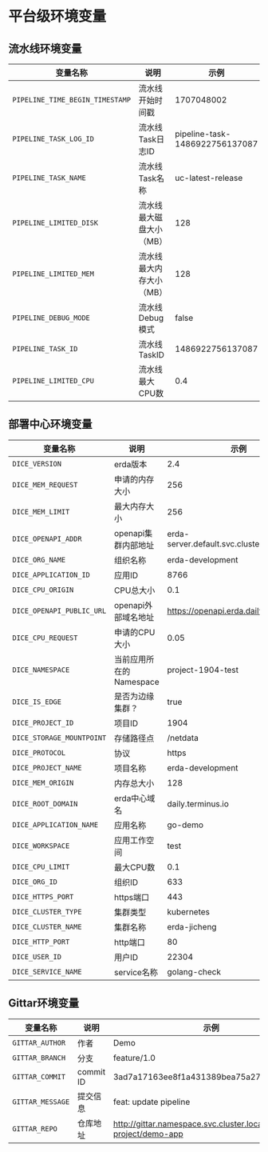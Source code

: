 # 平台级环境变量

## 流水线环境变量

| 变量名称                            | 说明            | 示例                             |
|---------------------------------|---------------|--------------------------------|
| `PIPELINE_TIME_BEGIN_TIMESTAMP` | 流水线开始时间戳      | 1707048002                     |
| `PIPELINE_TASK_LOG_ID`          | 流水线Task日志ID   | pipeline-task-1486922756137087 |
| `PIPELINE_TASK_NAME`            | 流水线Task名称     | uc-latest-release              |
| `PIPELINE_LIMITED_DISK`         | 流水线最大磁盘大小（MB） | 128                            |
| `PIPELINE_LIMITED_MEM`          | 流水线最大内存大小（MB） | 128                            |
| `PIPELINE_DEBUG_MODE`           | 流水线Debug模式    | false                          |
| `PIPELINE_TASK_ID`              | 流水线TaskID     | 1486922756137087               |
| `PIPELINE_LIMITED_CPU`          | 流水线最大CPU数     | 0.4                            |

## 部署中心环境变量

| 变量名称                      | 说明               | 示例                                         |
|---------------------------|------------------|--------------------------------------------|
| `DICE_VERSION`            | erda版本           | 2.4                                        |
| `DICE_MEM_REQUEST`        | 申请的内存大小          | 256                                        |
| `DICE_MEM_LIMIT`          | 最大内存大小           | 256                                        |
| `DICE_OPENAPI_ADDR`       | openapi集群内部地址    | erda-server.default.svc.cluster.local:9529 |
| `DICE_ORG_NAME`           | 组织名称             | erda-development                           |
| `DICE_APPLICATION_ID`     | 应用ID             | 8766                                       |
| `DICE_CPU_ORIGIN`         | CPU总大小           | 0.1                                        |
| `DICE_OPENAPI_PUBLIC_URL` | openapi外部域名地址    | https://openapi.erda.daily.terminus.io/    |
| `DICE_CPU_REQUEST`        | 申请的CPU大小         | 0.05                                       |
| `DICE_NAMESPACE`          | 当前应用所在的Namespace | project-1904-test                          |
| `DICE_IS_EDGE`            | 是否为边缘集群？         | true                                       |
| `DICE_PROJECT_ID`         | 项目ID             | 1904                                       |
| `DICE_STORAGE_MOUNTPOINT` | 存储路径点            | /netdata                                   |
| `DICE_PROTOCOL`           | 协议               | https                                      |
| `DICE_PROJECT_NAME`       | 项目名称             | erda-development                           |
| `DICE_MEM_ORIGIN`         | 内存总大小            | 128                                        |
| `DICE_ROOT_DOMAIN`        | erda中心域名         | daily.terminus.io                          |
| `DICE_APPLICATION_NAME`   | 应用名称             | go-demo                                    |
| `DICE_WORKSPACE`          | 应用工作空间           | test                                       |
| `DICE_CPU_LIMIT`          | 最大CPU数           | 0.1                                        |
| `DICE_ORG_ID`             | 组织ID             | 633                                        |
| `DICE_HTTPS_PORT`         | https端口          | 443                                        |
| `DICE_CLUSTER_TYPE`       | 集群类型             | kubernetes                                 |
| `DICE_CLUSTER_NAME`       | 集群名称             | erda-jicheng                               |
| `DICE_HTTP_PORT`          | http端口           | 80                                         |
| `DICE_USER_ID`            | 用户ID             | 22304                                      |
| `DICE_SERVICE_NAME`       | service名称        | golang-check                               |

## Gittar环境变量

| 变量名称             | 说明        | 示例                                                              |
|------------------|-----------|-----------------------------------------------------------------|
| `GITTAR_AUTHOR`  | 作者        | Demo                                                            |
| `GITTAR_BRANCH`  | 分支        | feature/1.0                                                     |
| `GITTAR_COMMIT`  | commit ID | 3ad7a17163ee8f1a431389bea75a2738e710a4f0                        |
| `GITTAR_MESSAGE` | 提交信息      | feat: update pipeline                                           |
| `GITTAR_REPO`    | 仓库地址      | http://gittar.namespace.svc.cluster.local/demo-project/demo-app |



























